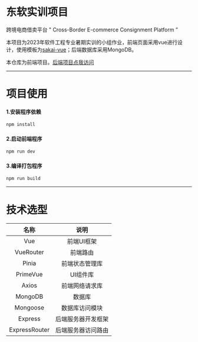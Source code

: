 # **东软实训项目**

跨境电商借卖平台 " Cross-Border E-commerce Consignment Platform ”

本项目为2023年软件工程专业暑期实训的小组作业，前端页面采用vue进行设计，使用模板为[sakai-vue](https://github.com/primefaces/sakai-vue)；后端数据库采用MongoDB。

本仓库为前端项目。[后端项目点我访问](https://gitee.com/KlassterL/neusoft-cbecc-server)

------



# 项目使用

#### 1.安装程序依赖

```sh
npm install
```

#### 2.启动前端程序

```sh
npm run dev
```

#### 3.编译打包程序

```sh
npm run build
```

------



# 技术选型

|     名称      |        说明        |
| :-----------: | :----------------: |
|      Vue      |     前端UI框架     |
|   VueRouter   |      前端路由      |
|     Pinia     |   前端状态管理库   |
|   PrimeVue    |      UI组件库      |
|     Axios     |   前端网络请求库   |
|    MongoDB    |       数据库       |
|   Mongoose    |   数据库访问模块   |
|    Express    | 后端服务器开发框架 |
| ExpressRouter | 后端服务器访问路由 |

